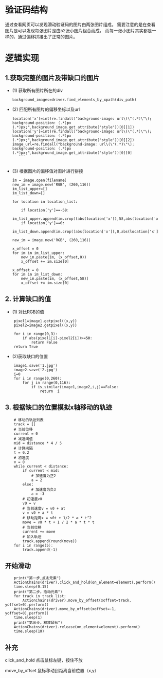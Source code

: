 # 验证码结构

通过查看网页可以发现滑动验证码的图片由两张图片组成。
需要注意的是在查看图片是可以发现每张图片是由52张小图片组合而成。
而每一张小图片其实都是一样的，通过偏移拼接出了正常的图片。

# 逻辑实现

## 1.获取完整的图片及带缺口的图片

* (1) 获取所有图片所在的div

    `background_images=driver.find_elements_by_xpath(div_path)`


* (2) 匹配所有图片的偏移坐标以及url
   
     ```
    location['x']=int(re.findall("background-image: url\(\"(.*)\"\); background-position: (.*)px (.*)px;",background_image.get_attribute('style'))[0][1])
    location['y']=int(re.findall("background-image: url\(\"(.*)\"\); background-position: (.*)px (.*)px;",background_image.get_attribute('style'))[0][2])
    image_url=re.findall("background-image: url\(\"(.*)\"\); background-position: (.*)px (.*)px;",background_image.get_attribute('style'))[0][0]
        ```
        
* (3) 根据图片的偏移值对图片进行拼接
    ```
    im = image.open(filename)
    new_im = image.new('RGB', (260,116))
    im_list_upper=[]
    im_list_down=[]

    for location in location_list:

        if location['y']==-58:
            im_list_upper.append(im.crop((abs(location['x']),58,abs(location['x'])+10,166)))
        if location['y']==0:
            im_list_down.append(im.crop((abs(location['x']),0,abs(location['x'])+10,58)))

    new_im = image.new('RGB', (260,116))

    x_offset = 0
    for im in im_list_upper:
        new_im.paste(im, (x_offset,0))
        x_offset += im.size[0]

    x_offset = 0
    for im in im_list_down:
        new_im.paste(im, (x_offset,58))
        x_offset += im.size[0]
    ```
## 2. 计算缺口的值
* (1) 对比RGB的值
```
    pixel1=image1.getpixel((x,y))
    pixel2=image2.getpixel((x,y))

    for i in range(0,3):
        if abs(pixel1[i]-pixel2[i])>=50:
            return False
    return True
```
* (2)获取缺口的位置
```
    image1.save('1.jpg')
    image2.save('2.jpg')
    i=0
    for i in range(0,260):
        for j in range(0,116):
            if is_similar(image1,image2,i,j)==False:
                return  i
```

## 3.  根据缺口的位置模拟x轴移动的轨迹
```
    # 移动的轨迹列表
    track = []
    # 当前位移
    current = 0
    # 减速阈值
    mid = distance * 4 / 5
    # 计算间隔
    t = 0.2
    # 初速度
    v = 0
    while current < distance:
        if current < mid:
            # 加速度为正2
            a = 2
        else:
            # 加速度为负3
            a = -3
        # 初速度v0
        v0 = v
        # 当前速度v = v0 + at
        v = v0 + a * t
        # 移动距离x = v0t + 1/2 * a * t^2
        move = v0 * t + 1 / 2 * a * t * t
        # 当前位移
        current += move
        # 加入轨迹
        track.append(round(move))
    for i in range(5):
        track.append(-1)
```

## 开始滑动
```
    print("第一步,点击元素")
    ActionChains(driver).click_and_hold(on_element=element).perform()
    time.sleep(0.15)
    print("第二步，拖动元素")
    for track in track_list:
        ActionChains(driver).move_by_offset(xoffset=track, yoffset=0).perform()
    ActionChains(driver).move_by_offset(xoffset=-1, yoffset=0).perform()
    time.sleep(1)
    print("第三步，释放鼠标")
    ActionChains(driver).release(on_element=element).perform()
    time.sleep(10)
```

## 补充
click_and_hold   点击鼠标左键，按住不放

move_by_offset   鼠标移动到距离当前位置（x,y）




